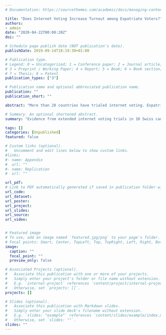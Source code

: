 ```yaml
---
# Documentation: https://sourcethemes.com/academic/docs/managing-content/

title: "Does Internet Voting Increase Turnout among Expatriate Voters?"
authors: 
- admin
date: "2020-04-22T00:00:20Z"
doi: ""

# Schedule page publish date (NOT publication's date).
publishDate: 2019-09-14T18:19:30+01:00

# Publication type.
# Legend: 0 = Uncategorized; 1 = Conference paper; 2 = Journal article;
# 3 = Preprint / Working Paper; 4 = Report; 5 = Book; 6 = Book section;
# 7 = Thesis; 8 = Patent
publication_types: ["3"]

# Publication name and optional abbreviated publication name.
publication: ""
publication_short: ""

abstract: "More than 20 countries have trialed internet voting. Expatriates have been a key target group in several of these trials, often with the goal of increasing the historically low turnout rates among this group of voters. However, to what extent internet voting increases expatriate voter turnout remains unclear. This article provides some of the first evidence on the ability of internet voting to increase expatriate voter turnout based on an analysis of extended internet voting trials in 10 Swiss cantons. For causal identification I exploit variation in the availability of internet voting after a canton’s first internet voting trial. Such variation emerged due to (often temporary) halts in some of the cantons as well as technical difficulties with the administration of certain election formats. Using difference-in-differences estimation, I find that expatriate voter turnout was 3 to 6 percentage points higher if expatriate voters had the option to cast their votes online, in addition to postal voting."

# Summary. An optional shortened abstract.
summary: "Evidence from extended internet voting trials in 10 Swiss cantons"

tags: []
categories: [Unpublished]
featured: false

# Custom links (optional).
#   Uncomment and edit lines below to show custom links.
#links:
#- name: Appendix
#  url: ""
#- name: Replication
#  url: ""

url_pdf: 
# Link to PDF automatically generated if saved in publication folder with same name as folder
url_code: 
url_dataset: 
url_poster:
url_project:
url_slides:
url_source:
url_video:


# Featured image
# To use, add an image named `featured.jpg/png` to your page's folder. 
# Focal points: Smart, Center, TopLeft, Top, TopRight, Left, Right, BottomLeft, Bottom, BottomRight.
image:
  caption: ""
  focal_point: ""
  preview_only: false

# Associated Projects (optional).
#   Associate this publication with one or more of your projects.
#   Simply enter your project's folder or file name without extension.
#   E.g. `internal-project` references `content/project/internal-project/index.md`.
#   Otherwise, set `projects: []`.
projects: []

# Slides (optional).
#   Associate this publication with Markdown slides.
#   Simply enter your slide deck's filename without extension.
#   E.g. `slides: "example"` references `content/slides/example/index.md`.
#   Otherwise, set `slides: ""`.
slides: ""
---
```

